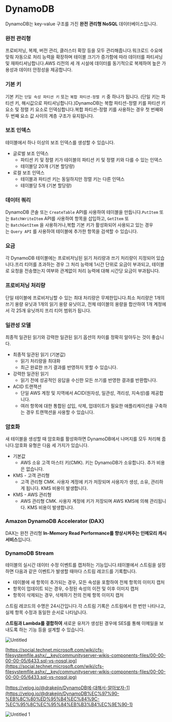 # DynamoDB

DynamoDB는 key-value 구조를 가진 **완전 관리형 NoSQL** 데이터베이스입니다.

### 완전 관리형

프로비저닝, 복제, 버전 관리, 클러스터 확장 등을 모두 관리해줍니다.워크로드 수요에 맞춰 자동으로 처리 능력을 확장하며 테이블 크기가 증가함에 따라 데이터를 파티셔닝 및 재파티셔닝합니다.AWS 리전의 세 개 시설에 데이터를 동기적으로 복제하여 높은 가용성과 데이터 안정성을 제공합니다.

### 기본 키

기본 키는 `단일 속성 파티션 키` 또는 `복합 파티션-정렬 키` 중 하나가 됩니다. (단일 키는 파티션 키, 해시값으로 파티셔닝합니다.)DynamoDB는 복합 파티션-정렬 키를 파티션 키 요소 및 정렬 키 요소로 인덱싱합니다.복합 파티션-정렬 키를 사용하는 경우 첫 번째와 두 번째 요소 값 사이의 계층 구조가 유지됩니다.

### 보조 인덱스

테이블에서 하나 이상의 보조 인덱스를 생성할 수 있습니다.

- 글로벌 보조 인덱스
    - 파티션 키 및 정렬 키가 테이블의 파티션 키 및 정렬 키와 다를 수 있는 인덱스
    - 테이블당 20개 (기본 할당량)
- 로컬 보조 인덱스
    - 테이블과 파티션 키는 동일하지만 정렬 키는 다른 인덱스
    - 테이블당 5개 (기본 할당량)

### 데이터 쿼리

DynamoDB 콘솔 또는 `CreateTable` API를 사용하여 테이블을 만듭니다.`PutItem` 또는 `BatchWriteItem` API를 사용하여 항목을 삽입하고, `GetItem` 또는 `BatchGetItem` 을 사용하거나,복합 기본 키가 활성화되어 사용되고 있는 경우는 `Query API` 를 사용하여 테이블에 추가한 항목을 검색할 수 있습니다.

### 요금

각 DynamoDB 테이블에는 프로비저닝된 읽기 처리량과 쓰기 처리량이 지정되어 있습니다.프리 티어를 초과하는 경우 그 처리 능력에 1시간 단위로 요금이 부과되고, 테이블로 요청을 전송했는지 여부와 관계없이 처리 능력에 대해 시간당 요금이 부과됩니다.

### 프로비저닝 처리량

단일 테이블에 프로비저닝할 수 있는 최대 처리량은 무제한입니다.최소 처리량은 1개의 쓰기 용량 유닛과 1개의 읽기 용량 유닛이고, 전체 테이블의 용량을 합산하여 1개 계정에서 각 25개 유닛까지 프리 티어 범위가 됩니다.

### 일관성 모델

최종적 일관된 읽기와 강력한 일관된 읽기 옵션의 차이를 정확히 알아두는 것이 좋습니다.

- 최종적 일관된 읽기 (기본값)
    - 읽기 처리량을 최대화
    - 최근 완료한 쓰기 결과를 반영하지 못할 수 있습니다.
- 강력한 일관된 읽기
    - 읽기 전에 성공적인 응답을 수신한 모든 쓰기를 반영한 결과를 반환합니다.
- ACID 트랜잭션
    - 단일 AWS 계정 및 지역에서 ACID(원자성, 일관성, 격리성, 지속성)를 제공합니다.
    - 여러 항목에 대한 통합된 삽입, 삭제, 업데이트가 필요한 애플리케이션을 구축하는 경우 트랜잭션을 사용할 수 있습니다.

### 암호화

새 테이블을 생성할 때 암호화를 활성화하면 DynamoDB에서 나머지를 모두 처리해 줍니다.암호화 유형은 다음 세 가지가 있습니다.

- 기본값
    - AWS 소유 고객 마스터 키(CMK). 키는 DynamoDB가 소유합니다. 추가 비용은 없습니다.
- KMS - 고객 관리형
    - 고객 관리형 CMK. 사용자 계정에 키가 저장되며 사용자가 생성, 소유, 관리하게 됩니다. KMS 비용이 발생합니다.
- KMS - AWS 관리형
    - AWS 관리형 CMK. 사용자 계정에 키가 저장되며 AWS KMS에 의해 관리됩니다. KMS 비용이 발생합니다.

### Amazon DynamoDB Accelerator (DAX)

DAX는 완전 관리형 **In-Memory Read Performance를 향상시켜주는 인메모리 캐시 서비스**입니다.

### DynamoDB Stream

테이블의 실시간 데이터 수정 이벤트를 캡처하는 기능입니다.테이블에서 스트림을 설정하면 다음과 같은 이벤트가 발생할 때마다 스트림 레코드를 기록합니다.

- 테이블에 새 항목이 추가되는 경우, 모든 속성을 포함하여 전체 항목의 이미지 캡처
- 항목이 업데이트 되는 경우, 수정된 속성의 이전 및 이후 이미지 캡처
- 항목이 삭제되는 경우, 삭제하기 전의 전체 항목 이미지 캡처

스트림 레코드의 수명은 24시간입니다.각 스트림 기록은 스트림에서 한 번만 나타나고, 실제 항목 수정과 동일한 순서로 나타납니다.

**스트림과 Lambda를 결합하여** 새로운 유저가 생성된 경우에 SES를 통해 이메일을 보내도록 하는 기능 등을 설계할 수 있습니다.

![Untitled](https://user-images.githubusercontent.com/37682970/110817274-79e7af00-82cf-11eb-90b0-c192ba6ccd7b.png)


[https://social.technet.microsoft.com/wiki/cfs-filesystemfile.ashx/__key/communityserver-wikis-components-files/00-00-00-00-05/6433.sql-vs-nosql.jpg](https://social.technet.microsoft.com/wiki/cfs-filesystemfile.ashx/__key/communityserver-wikis-components-files/00-00-00-00-05/6433.sql-vs-nosql.jpg)

[https://velog.io/@drakejin/DynamoDB에-대해서-알아보자-1](https://velog.io/@drakejin/DynamoDB%EC%97%90-%EB%8C%80%ED%95%B4%EC%84%9C-%EC%95%8C%EC%95%84%EB%B3%B4%EC%9E%90-1)

![Untitled 1](https://user-images.githubusercontent.com/37682970/110817293-7f44f980-82cf-11eb-8043-b87f0fb1460e.png)
